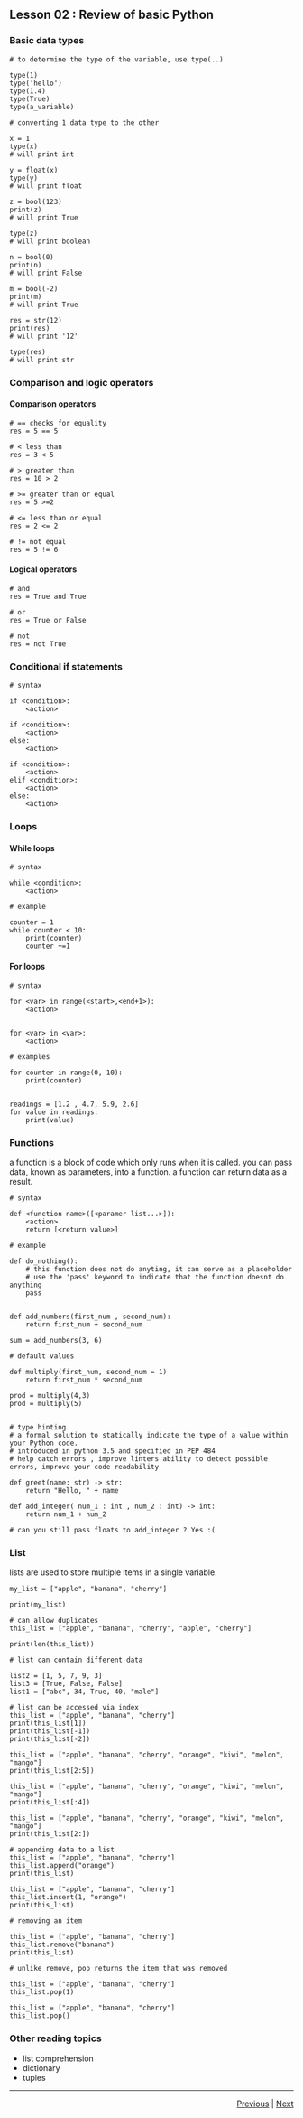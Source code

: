 ## Lesson 02 : Review of basic Python

### Basic data types

```
# to determine the type of the variable, use type(..)

type(1)
type('hello')
type(1.4)
type(True)
type(a_variable)
```
```
# converting 1 data type to the other

x = 1
type(x)
# will print int

y = float(x)
type(y)
# will print float

z = bool(123)
print(z)
# will print True

type(z)
# will print boolean

n = bool(0)
print(n)
# will print False

m = bool(-2)
print(m)
# will print True

res = str(12)
print(res)
# will print '12'

type(res)
# will print str
```

### Comparison and logic operators
#### Comparison operators

```
# == checks for equality
res = 5 == 5

# < less than
res = 3 < 5

# > greater than
res = 10 > 2

# >= greater than or equal
res = 5 >=2

# <= less than or equal
res = 2 <= 2

# != not equal
res = 5 != 6
```

#### Logical operators
```
# and
res = True and True

# or
res = True or False

# not
res = not True
```

### Conditional if statements

```
# syntax

if <condition>:
    <action>

if <condition>:
    <action>
else:
    <action>

if <condition>:
    <action>
elif <condition>:
    <action>
else:
    <action>
```

### Loops

#### While loops

```
# syntax

while <condition>:
    <action>

```
```
# example

counter = 1
while counter < 10:
    print(counter)
    counter +=1
```

#### For loops
```
# syntax

for <var> in range(<start>,<end+1>):
    <action>


for <var> in <var>:
    <action>
```

```
# examples

for counter in range(0, 10):
    print(counter)


readings = [1.2 , 4.7, 5.9, 2.6]
for value in readings:
    print(value)

```

### Functions

a function is a block of code which only runs when it is called. you can pass data, known as parameters, into a function. a function can return data as a result.

```
# syntax

def <function name>([<paramer list...>]):
    <action>
    return [<return value>]
```
```
# example

def do_nothing():
    # this function does not do anyting, it can serve as a placeholder
    # use the 'pass' keyword to indicate that the function doesnt do anything
    pass


def add_numbers(first_num , second_num):
    return first_num + second_num

sum = add_numbers(3, 6)

# default values 

def multiply(first_num, second_num = 1)
    return first_num * second_num

prod = multiply(4,3)
prod = multiply(5)


# type hinting
# a formal solution to statically indicate the type of a value within your Python code.
# introduced in python 3.5 and specified in PEP 484
# help catch errors , improve linters ability to detect possible errors, improve your code readability

def greet(name: str) -> str:
    return "Hello, " + name

def add_integer( num_1 : int , num_2 : int) -> int:
    return num_1 + num_2

# can you still pass floats to add_integer ? Yes :(

```

### List

lists are used to store multiple items in a single variable.

```
my_list = ["apple", "banana", "cherry"]

print(my_list)

# can allow duplicates
this_list = ["apple", "banana", "cherry", "apple", "cherry"]

print(len(this_list))

# list can contain different data

list2 = [1, 5, 7, 9, 3]
list3 = [True, False, False]
list1 = ["abc", 34, True, 40, "male"]

# list can be accessed via index
this_list = ["apple", "banana", "cherry"]
print(this_list[1])
print(this_list[-1])
print(this_list[-2])

this_list = ["apple", "banana", "cherry", "orange", "kiwi", "melon", "mango"]
print(this_list[2:5])

this_list = ["apple", "banana", "cherry", "orange", "kiwi", "melon", "mango"]
print(this_list[:4])

this_list = ["apple", "banana", "cherry", "orange", "kiwi", "melon", "mango"]
print(this_list[2:])

# appending data to a list
this_list = ["apple", "banana", "cherry"]
this_list.append("orange")
print(this_list)

this_list = ["apple", "banana", "cherry"]
this_list.insert(1, "orange")
print(this_list)

# removing an item

this_list = ["apple", "banana", "cherry"]
this_list.remove("banana")
print(this_list)

# unlike remove, pop returns the item that was removed

this_list = ["apple", "banana", "cherry"]
this_list.pop(1)

this_list = ["apple", "banana", "cherry"]
this_list.pop()
```

### Other reading topics
- list comprehension
- dictionary
- tuples

<hr/>
<div style="text-align: right"> 
<a href='https://trashvin.github.io/learning-basic-python-and-flask/'>Previous</a> | <a href = '/learning-basic-python-and-flask/guide_02_debugging_python_vscode'>Next</a>
</div>


